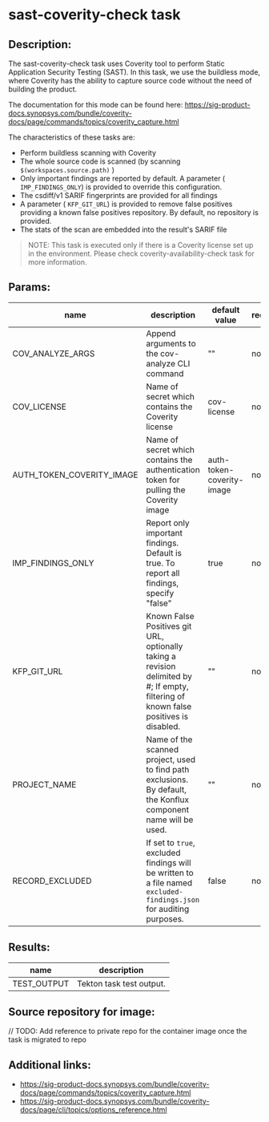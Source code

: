 # sast-coverity-check task

## Description:

The sast-coverity-check task uses Coverity tool to perform Static Application Security Testing (SAST). In this task, we use the buildless mode, where Coverity has the ability to capture source code without the need of building the product.

The documentation for this mode can be found here: https://sig-product-docs.synopsys.com/bundle/coverity-docs/page/commands/topics/coverity_capture.html

The characteristics of these tasks are:

- Perform buildless scanning with Coverity
- The whole source code is scanned (by scanning `$(workspaces.source.path)` )
- Only important findings are reported by default.  A parameter ( `IMP_FINDINGS_ONLY`) is provided to override this configuration.
- The csdiff/v1 SARIF fingerprints are provided for all findings
- A parameter ( `KFP_GIT_URL`) is provided to remove false positives providing a known false positives repository. By default, no repository is provided.
- The stats of the scan are embedded into the result's SARIF file

> NOTE: This task is executed only if there is a Coverity license set up in the environment. Please check coverity-availability-check task for more information.

## Params:

| name                      | description                                                                                                                           | default value             | required |                                                                                                                   
|---------------------------|---------------------------------------------------------------------------------------------------------------------------------------|---------------------------|----------|
| COV_ANALYZE_ARGS          | Append arguments to the cov-analyze CLI command                                                                                       | ""                        | no       |
| COV_LICENSE               | Name of secret which contains the Coverity license                                                                                    | cov-license               | no       |
| AUTH_TOKEN_COVERITY_IMAGE | Name of secret which contains the authentication token for pulling the Coverity image                                                 | auth-token-coverity-image | no       |
| IMP_FINDINGS_ONLY         | Report only important findings. Default is true. To report all findings, specify "false"                                              | true                      | no       |
| KFP_GIT_URL               | Known False Positives git URL, optionally taking a revision delimited by #; If empty, filtering of known false positives is disabled. | ""                        | no       |
| PROJECT_NAME              | Name of the scanned project, used to find path exclusions. By default, the Konflux component name will be used.                       | ""                        | no       |
| RECORD_EXCLUDED           | If set to `true`, excluded findings will be written to a file named `excluded-findings.json` for auditing purposes.                   | false                     | no       |

## Results:

| name              | description              |
|-------------------|--------------------------|
| TEST_OUTPUT       | Tekton task test output. |

## Source repository for image:

// TODO: Add reference to private repo for the container image once the task is migrated to repo


## Additional links:

* https://sig-product-docs.synopsys.com/bundle/coverity-docs/page/commands/topics/coverity_capture.html
* https://sig-product-docs.synopsys.com/bundle/coverity-docs/page/cli/topics/options_reference.html
